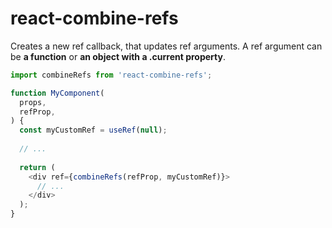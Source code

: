 # react-combine-refs
Creates a new ref callback, that updates ref arguments.
A ref argument can be **a function** or **an object with a .current property**.

```js
import combineRefs from 'react-combine-refs';

function MyComponent(
  props,
  refProp,
) {
  const myCustomRef = useRef(null);
  
  // ...
  
  return (
    <div ref={combineRefs(refProp, myCustomRef)}>
      // ...
    </div>
  );
}
```
